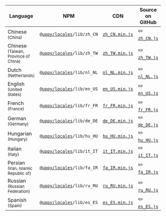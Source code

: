 <!-- WARNING! This file was automatically injected. Please run "inject.js" to re-generate -->


| Language        | NPM                | CDN                 | Source on GitHub |
| --------------- | ------------------ | ------------------- | ---------------- |
| Chinese<br/> <small>(China)</small> | <code><a href="https://www.npmjs.com/package/@uppy/locales">@uppy/locales</a>/lib/zh_CN</code> | [`zh_CN.min.js`](https://transloadit.edgly.net/releases/uppy/v1.0.0/locales/zh_CN.min.js) | ✏️ [`zh_CN.js`](https://github.com/transloadit/uppy/blob/master/packages/%40uppy/locales/src/zh_CN.js) |
| Chinese<br/> <small>(Taiwan, Province of China)</small> | <code><a href="https://www.npmjs.com/package/@uppy/locales">@uppy/locales</a>/lib/zh_TW</code> | [`zh_TW.min.js`](https://transloadit.edgly.net/releases/uppy/v1.0.0/locales/zh_TW.min.js) | ✏️ [`zh_TW.js`](https://github.com/transloadit/uppy/blob/master/packages/%40uppy/locales/src/zh_TW.js) |
| Dutch<br/> <small>(Netherlands)</small> | <code><a href="https://www.npmjs.com/package/@uppy/locales">@uppy/locales</a>/lib/nl_NL</code> | [`nl_NL.min.js`](https://transloadit.edgly.net/releases/uppy/v1.0.0/locales/nl_NL.min.js) | ✏️ [`nl_NL.js`](https://github.com/transloadit/uppy/blob/master/packages/%40uppy/locales/src/nl_NL.js) |
| English<br/> <small>(United States)</small> | <code><a href="https://www.npmjs.com/package/@uppy/locales">@uppy/locales</a>/lib/en_US</code> | [`en_US.min.js`](https://transloadit.edgly.net/releases/uppy/v1.0.0/locales/en_US.min.js) | ✏️ [`en_US.js`](https://github.com/transloadit/uppy/blob/master/packages/%40uppy/locales/src/en_US.js) |
| French<br/> <small>(France)</small> | <code><a href="https://www.npmjs.com/package/@uppy/locales">@uppy/locales</a>/lib/fr_FR</code> | [`fr_FR.min.js`](https://transloadit.edgly.net/releases/uppy/v1.0.0/locales/fr_FR.min.js) | ✏️ [`fr_FR.js`](https://github.com/transloadit/uppy/blob/master/packages/%40uppy/locales/src/fr_FR.js) |
| German<br/> <small>(Germany)</small> | <code><a href="https://www.npmjs.com/package/@uppy/locales">@uppy/locales</a>/lib/de_DE</code> | [`de_DE.min.js`](https://transloadit.edgly.net/releases/uppy/v1.0.0/locales/de_DE.min.js) | ✏️ [`de_DE.js`](https://github.com/transloadit/uppy/blob/master/packages/%40uppy/locales/src/de_DE.js) |
| Hungarian<br/> <small>(Hungary)</small> | <code><a href="https://www.npmjs.com/package/@uppy/locales">@uppy/locales</a>/lib/hu_HU</code> | [`hu_HU.min.js`](https://transloadit.edgly.net/releases/uppy/v1.0.0/locales/hu_HU.min.js) | ✏️ [`hu_HU.js`](https://github.com/transloadit/uppy/blob/master/packages/%40uppy/locales/src/hu_HU.js) |
| Italian<br/> <small>(Italy)</small> | <code><a href="https://www.npmjs.com/package/@uppy/locales">@uppy/locales</a>/lib/it_IT</code> | [`it_IT.min.js`](https://transloadit.edgly.net/releases/uppy/v1.0.0/locales/it_IT.min.js) | ✏️ [`it_IT.js`](https://github.com/transloadit/uppy/blob/master/packages/%40uppy/locales/src/it_IT.js) |
| Persian<br/> <small>(Iran, Islamic Republic of)</small> | <code><a href="https://www.npmjs.com/package/@uppy/locales">@uppy/locales</a>/lib/fa_IR</code> | [`fa_IR.min.js`](https://transloadit.edgly.net/releases/uppy/v1.0.0/locales/fa_IR.min.js) | ✏️ [`fa_IR.js`](https://github.com/transloadit/uppy/blob/master/packages/%40uppy/locales/src/fa_IR.js) |
| Russian<br/> <small>(Russian Federation)</small> | <code><a href="https://www.npmjs.com/package/@uppy/locales">@uppy/locales</a>/lib/ru_RU</code> | [`ru_RU.min.js`](https://transloadit.edgly.net/releases/uppy/v1.0.0/locales/ru_RU.min.js) | ✏️ [`ru_RU.js`](https://github.com/transloadit/uppy/blob/master/packages/%40uppy/locales/src/ru_RU.js) |
| Spanish<br/> <small>(Spain)</small> | <code><a href="https://www.npmjs.com/package/@uppy/locales">@uppy/locales</a>/lib/es_ES</code> | [`es_ES.min.js`](https://transloadit.edgly.net/releases/uppy/v1.0.0/locales/es_ES.min.js) | ✏️ [`es_ES.js`](https://github.com/transloadit/uppy/blob/master/packages/%40uppy/locales/src/es_ES.js) |